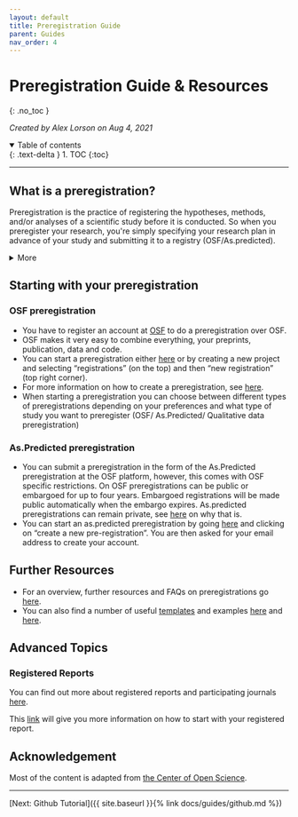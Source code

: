 ```yaml
---
layout: default
title: Preregistration Guide
parent: Guides
nav_order: 4
---
```


# Preregistration Guide & Resources
{: .no_toc }

*Created by Alex Lorson on Aug 4, 2021*

<details open markdown="block">
  <summary>
    Table of contents
  </summary>
  {: .text-delta }
1. TOC
{:toc}
</details>

---

## What is a preregistration?

Preregistration is the practice of registering the hypotheses, methods, and/or analyses of a scientific study before it is conducted. So when you preregister your research, you're simply specifying your research plan in advance of your study and submitting it to a registry (OSF/As.predicted). 

<details markdown="block">
<summary>More</summary>
  
  Preregistration separates *hypothesis-generating* (exploratory) from *hypothesis-testing* (confirmatory) research. Both are important. But the same data cannot be used to generate and test a hypothesis, which can happen unintentionally and reduce the credibility of your results. Addressing this problem through planning improves the quality and transparency of your research. This helps you clearly report your study and helps others who may wish to build on it.
  
Research can be considered on a dimension from exploratory to confirmatory. **Pre-registration enables confirmatory hypothesis testing**, which allows researchers to have a higher level of confidence in their findings, but there is lots of value in exploratory research. We can think of exploratory and confirmatory as different parts of the research cycle, in which researchers develop hypotheses in the exploratory phase and become more confident in the veracity of those hypotheses in the confirmatory phase. 

| Confirmatory Research                       |  Exploratory Research                                              |
|:--------------------------------------------|:-------------------------------------------------------------------|
| Hypothesis testing                          |  Hypothesis generating                                             |
| Data-independent                            |  Data-dependent                                                    |
| Minimizes false positives                   |  Minimizes false negatives in order to find unexpected discoveries |
| P-values retain diagnostic value            |  P-values lose diagnostic value                                    |
| Inferences may be drawn to wider population |  Not useful for making inferences to any wider population          |  

</details>  
  
## Starting with your preregistration

### OSF preregistration

* You have to register an account at [OSF](https://osf.io/dashboard) to do a preregistration over OSF.
* OSF makes it very easy to combine everything, your preprints, publication, data and code.
*	You can start a preregistration either [here](https://osf.io/prereg/) or by creating a new project and selecting “registrations” (on the top) and then “new registration” (top right corner). 
*	For more information on how to create a preregistration, see [here](https://help.osf.io/hc/en-us/articles/360019738834-Create-a-Preregistration).
*	When starting a preregistration you can choose between different types of preregistrations depending on your preferences and what type of study you want to preregister (OSF/ As.Predicted/ Qualitative data preregistration)

### As.Predicted preregistration

*	You can submit a preregistration in the form of the As.Predicted preregistration at the OSF platform, however, this comes with OSF specific restrictions. On OSF preregistrations can be public or embargoed for up to four years. Embargoed registrations will be made public automatically when the embargo expires. As.predicted preregistrations can remain private, see [here](https://aspredicted.org/messages/private_forever.php) on why that is.
*	You can start an as.predicted preregistration by going [here](https://aspredicted.org/) and clicking on “create a new pre-registration”. You are then asked for your email address to create your account. 

## Further Resources

* For an overview, further resources and FAQs on preregistrations go [here](https://www.cos.io/initiatives/prereg).
* You can also find a number of useful [templates](https://osf.io/zab38/wiki/home/?view) and examples [here](https://osf.io/registries) and [here](https://osf.io/e6auq/wiki/Example%20Preregistrations/?view).

## Advanced Topics

### Registered Reports

You can find out more about registered reports and participating journals [here](https://www.cos.io/initiatives/registered-reports).

This [link](https://help.osf.io/hc/en-us/articles/360019930913-Submit-a-Registered-Report) will give you more information on how to start with your registered report.

## Acknowledgement

Most of the content is adapted from [the Center of Open Science](https://www.cos.io/).

---

[Next: Github Tutorial]({{ site.baseurl }}{% link docs/guides/github.md %})
